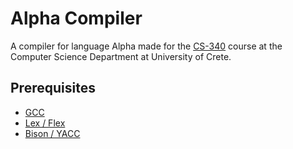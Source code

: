 # Alpha Compiler

A compiler for language Alpha made for the [CS-340](https://www.csd.uoc.gr/~hy340/) course
at the Computer Science Department at University of Crete.

## Prerequisites

* [GCC](https://gcc.gnu.org/)
* [Lex / Flex](https://www.gnu.org/software/flex/)
* [Bison / YACC](https://www.gnu.org/software/bison/)
